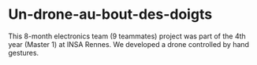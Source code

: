 # Un-drone-au-bout-des-doigts
This 8-month electronics team (9 teammates) project was part of the 4th year (Master 1) at INSA Rennes. We developed a drone controlled by hand gestures. 
